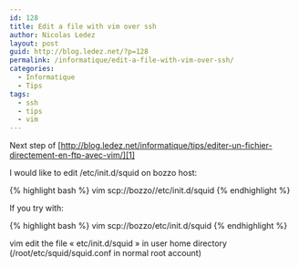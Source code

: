 ```yaml
---
id: 128
title: Edit a file with vim over ssh
author: Nicolas Ledez
layout: post
guid: http://blog.ledez.net/?p=128
permalink: /informatique/edit-a-file-with-vim-over-ssh/
categories:
  - Informatique
  - Tips
tags:
  - ssh
  - tips
  - vim
---
```

Next step of [http://blog.ledez.net/informatique/tips/editer-un-fichier-directement-en-ftp-avec-vim/][1]

I would like to edit /etc/init.d/squid on bozzo host:

{% highlight bash %}
vim scp://bozzo//etc/init.d/squid
{% endhighlight %}

If you try with:

{% highlight bash %}
vim scp://bozzo/etc/init.d/squid
{% endhighlight %}

vim edit the file &laquo;&nbsp;etc/init.d/squid&nbsp;&raquo; in user home directory (/root/etc/squid/squid.conf in normal root account)

 [1]: http://blog.ledez.net/informatique/tips/editer-un-fichier-directement-en-ftp-avec-vim/ "Edit a file with vim over FTP"
